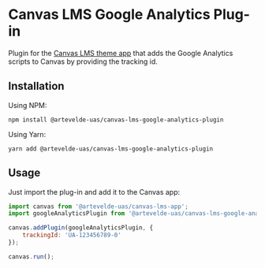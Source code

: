 # Canvas LMS Google Analytics Plug-in

Plugin for the [Canvas LMS theme app](https://www.npmjs.com/package/@artevelde-uas/canvas-lms-app) that adds the Google
Analytics scripts to Canvas by providing the tracking id.

## Installation

Using NPM:

    npm install @artevelde-uas/canvas-lms-google-analytics-plugin

Using Yarn:

    yarn add @artevelde-uas/canvas-lms-google-analytics-plugin

## Usage

Just import the plug-in and add it to the Canvas app:

```javascript
import canvas from '@artevelde-uas/canvas-lms-app';
import googleAnalyticsPlugin from '@artevelde-uas/canvas-lms-google-analytics-plugin';

canvas.addPlugin(googleAnalyticsPlugin, {
    trackingId: 'UA-123456789-0'
});

canvas.run();
```
